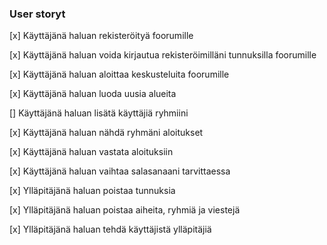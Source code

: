 ### User storyt

[x] Käyttäjänä haluan rekisteröityä foorumille

[x] Käyttäjänä haluan voida kirjautua rekisteröimilläni tunnuksilla foorumille

[x] Käyttäjänä haluan aloittaa keskusteluita foorumille

[x] Käyttäjänä haluan luoda uusia alueita

[] Käyttäjänä haluan lisätä käyttäjiä ryhmiini

[x] Käyttäjänä haluan nähdä ryhmäni aloitukset

[x] Käyttäjänä haluan vastata aloituksiin

[x] Käyttäjänä haluan vaihtaa salasanaani tarvittaessa

[x] Ylläpitäjänä haluan poistaa tunnuksia

[x] Ylläpitäjänä haluan poistaa aiheita, ryhmiä ja viestejä

[x] Ylläpitäjänä haluan tehdä käyttäjistä ylläpitäjiä
